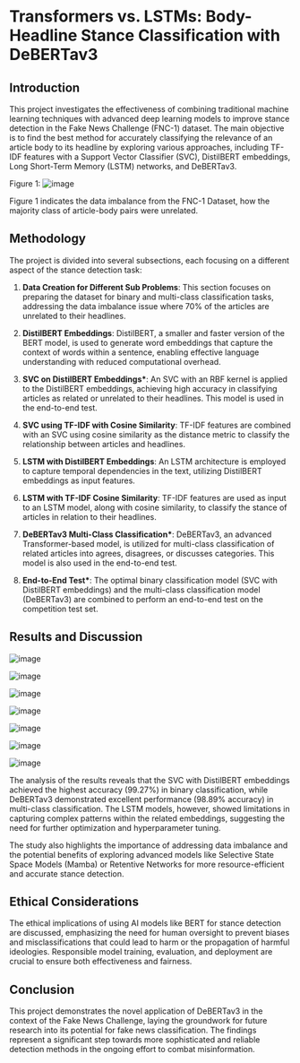 # Transformers vs. LSTMs: Body-Headline Stance Classification with DeBERTav3

## Introduction

This project investigates the effectiveness of combining traditional machine learning techniques with advanced deep learning models to improve stance detection in the Fake News Challenge (FNC-1) dataset. The main objective is to find the best method for accurately classifying the relevance of an article body to its headline by exploring various approaches, including TF-IDF features with a Support Vector Classifier (SVC), DistilBERT embeddings, Long Short-Term Memory (LSTM) networks, and DeBERTav3.

Figure 1: ![image](https://github.com/51DR40/Natural-Language-Processing-Coursework/assets/64543404/26b9f782-bdd3-4e92-9189-689310e990c5)

Figure 1 indicates the data imbalance from the FNC-1 Dataset, how the majority class of article-body pairs were unrelated. 

## Methodology

The project is divided into several subsections, each focusing on a different aspect of the stance detection task:

1. **Data Creation for Different Sub Problems**: This section focuses on preparing the dataset for binary and multi-class classification tasks, addressing the data imbalance issue where 70% of the articles are unrelated to their headlines.

2. **DistilBERT Embeddings**: DistilBERT, a smaller and faster version of the BERT model, is used to generate word embeddings that capture the context of words within a sentence, enabling effective language understanding with reduced computational overhead.

3. **SVC on DistilBERT Embeddings\***: An SVC with an RBF kernel is applied to the DistilBERT embeddings, achieving high accuracy in classifying articles as related or unrelated to their headlines. This model is used in the end-to-end test.

4. **SVC using TF-IDF with Cosine Similarity**: TF-IDF features are combined with an SVC using cosine similarity as the distance metric to classify the relationship between articles and headlines.

5. **LSTM with DistilBERT Embeddings**: An LSTM architecture is employed to capture temporal dependencies in the text, utilizing DistilBERT embeddings as input features.

6. **LSTM with TF-IDF Cosine Similarity**: TF-IDF features are used as input to an LSTM model, along with cosine similarity, to classify the stance of articles in relation to their headlines.

7. **DeBERTav3 Multi-Class Classification\***: DeBERTav3, an advanced Transformer-based model, is utilized for multi-class classification of related articles into agrees, disagrees, or discusses categories. This model is also used in the end-to-end test.

8. **End-to-End Test\***: The optimal binary classification model (SVC with DistilBERT embeddings) and the multi-class classification model (DeBERTav3) are combined to perform an end-to-end test on the competition test set.

## Results and Discussion


![image](https://github.com/51DR40/Natural-Language-Processing-Coursework/assets/64543404/7653140d-9566-4b85-bc19-117038d289af)

![image](https://github.com/51DR40/Natural-Language-Processing-Coursework/assets/64543404/4e99e1c0-c3b0-4628-a976-3cd9b9c75b07)

![image](https://github.com/51DR40/Natural-Language-Processing-Coursework/assets/64543404/c1e2da97-3a79-4611-9580-8592e41b7e0b)

![image](https://github.com/51DR40/Natural-Language-Processing-Coursework/assets/64543404/c06c634f-77c6-4090-a1cb-f487af8e8b5d)

![image](https://github.com/51DR40/Natural-Language-Processing-Coursework/assets/64543404/8b1d96d0-0231-4c1b-adac-955e51fffb45)

![image](https://github.com/51DR40/Natural-Language-Processing-Coursework/assets/64543404/05351a9a-8773-4ac0-b06c-4f9424cd67b2)

![image](https://github.com/51DR40/Natural-Language-Processing-Coursework/assets/64543404/37d1c863-8fb8-4609-a96c-914a6ea10596)

The analysis of the results reveals that the SVC with DistilBERT embeddings achieved the highest accuracy (99.27%) in binary classification, while DeBERTav3 demonstrated excellent performance (98.89% accuracy) in multi-class classification. The LSTM models, however, showed limitations in capturing complex patterns within the related embeddings, suggesting the need for further optimization and hyperparameter tuning.

The study also highlights the importance of addressing data imbalance and the potential benefits of exploring advanced models like Selective State Space Models (Mamba) or Retentive Networks for more resource-efficient and accurate stance detection.

## Ethical Considerations

The ethical implications of using AI models like BERT for stance detection are discussed, emphasizing the need for human oversight to prevent biases and misclassifications that could lead to harm or the propagation of harmful ideologies. Responsible model training, evaluation, and deployment are crucial to ensure both effectiveness and fairness.

## Conclusion

This project demonstrates the novel application of DeBERTav3 in the context of the Fake News Challenge, laying the groundwork for future research into its potential for fake news classification. The findings represent a significant step towards more sophisticated and reliable detection methods in the ongoing effort to combat misinformation.
